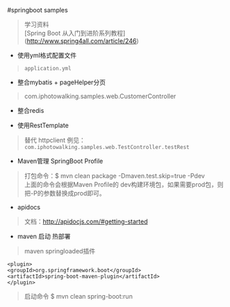#springboot samples

>学习资料  
 [Spring Boot 从入门到进阶系列教程] (http://www.spring4all.com/article/246)

+ 使用yml格式配置文件
> `application.yml` 

+ 整合mybatis + pageHelper分页
> com.iphotowalking.samples.web.CustomerController

+ 整合redis

+ 使用RestTemplate
> 替代 httpclient     例见：
`com.iphotowalking.samples.web.TestController.testRest`

+ Maven管理 SpringBoot Profile
> 打包命令：$ mvn clean package -Dmaven.test.skip=true -Pdev    
> 上面的命令会根据Maven Profile的 dev构建环境包，如果需要prod包，则把-P的参数替换成prod即可。

+ apidocs
> 文档：http://apidocjs.com/#getting-started

+ maven 启动 热部署
> maven  springloaded插件

`<plugin> `              
  ` <groupId>org.springframework.boot</groupId> `       
  `<artifactId>spring-boot-maven-plugin</artifactId>`       
`</plugin> `
          
> 启动命令 $ mvn clean spring-boot:run